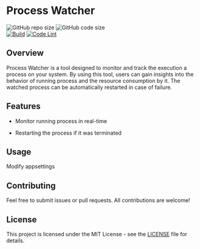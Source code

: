 # Process Watcher  

![GitHub repo size](https://img.shields.io/github/repo-size/jirikostiha/process-watcher)
![GitHub code size](https://img.shields.io/github/languages/code-size/jirikostiha/process-watcher)  
[![Build](https://github.com/jirikostiha/process-watcher/actions/workflows/build.yml/badge.svg)](https://github.com/jirikostiha/process-watcher/actions/workflows/build.yml)
[![Code Lint](https://github.com/jirikostiha/process-watcher/actions/workflows/lint-code.yml/badge.svg)](https://github.com/jirikostiha/process-watcher/actions/workflows/lint-code.yml)


## Overview

Process Watcher is a tool designed to monitor and track the execution a process on your system. By using this tool, users can gain insights into the behavior of running process and the resource consumption by it. The watched process can be automatically restarted in case of failure.

## Features

* Monitor running process in real-time

* Restarting the process if it was terminated


## Usage

Modify appsettings


## Contributing

Feel free to submit issues or pull requests. All contributions are welcome!

## License

This project is licensed under the MIT License - see the [LICENSE](LICENSE) file for details.